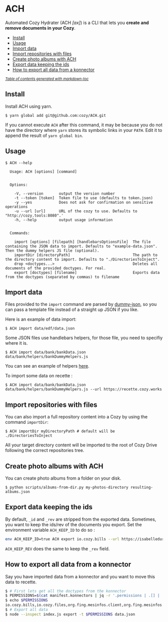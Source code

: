 # ACH

Automated Cozy Hydrater (ACH *[ax]*) is a CLI that lets you **create and remove documents in your Cozy**.

+ [Install](#install)
+ [Usage](#usage)
+ [Import data](#import-data)
+ [Import repositories with files](#import-repositories-with-files)
+ [Create photo albums with ACH](#create-photo-albums-with-ach)
+ [Export data keeping the ids](#export-data-keeping-the-ids)
+ [How to export all data from a konnector](#how-to-export-all-data-from-a-konnector)

<small><i><a href='http://ecotrust-canada.github.io/markdown-toc/'>Table of contents generated with markdown-toc</a></i></small>

## Install

Install ACH using yarn.

```
$ yarn global add git@github.com:cozy/ACH.git
```

If you cannot execute `ACH` after this command, it may be because you do not have
the directory where `yarn` stores its symbolic links in your `PATH`. Edit it to append
the result of `yarn global bin`.

## Usage

```
$ ACH --help

  Usage: ACH [options] [command]


  Options:

    -V, --version       output the version number
    -t --token [token]  Token file to use (defaults to token.json)
    -y --yes            Does not ask for confirmation on sensitive operations
    -u --url [url]      URL of the cozy to use. Defaults to "http://cozy.tools:8080".'
    -h, --help          output usage information


  Commands:

    import [options] [filepath] [handlebarsOptionsFile]  The file containing the JSON data to import. Defaults to "example-data.json". Then the dummy helpers JS file (optional).
    importDir [directoryPath]                            The path to the directory content to import. Defaults to "./DirectoriesToInject".
    drop <doctypes...>                                   Deletes all documents of the provided doctypes. For real.
    export [doctypes] [filename]                         Exports data from the doctypes (separated by commas) to filename
```

## Import data

Files provided to the `import` command are parsed by [dummy-json](https://github.com/webroo/dummy-json), so you can pass a template file instead of a straight up JSON if you like.

Here is an example of data import:

```shell
$ ACH import data/edf/data.json
```

Some JSON files use handlebars helpers, for those file, you need to specifiy where it is.

```shell
$ ACH import data/bank/bankData.json data/bank/helpers/bankDummyHelpers.js
```

You can see an example of helpers [here](https://gitlab.cozycloud.cc/labs/ACH/blob/master/data/bank/helpers/bankDummyHelpers.js).

To import some data on recette :

```shell
$ ACH import data/bank/bankData.json data/bank/helpers/bankDummyHelpers.js --url https://recette.cozy.works
```

## Import repositories with files

You can also import a full repository content into a Cozy by using the command `importDir`:

```shell
$ ACH importDir myDirectoryPath # default will be ./DirectoriesToInject
```

All your target directory content will be imported to the root of Cozy Drive following the correct repositories tree.

## Create photo albums with ACH

You can create photo albums from a folder on your disk.

```
$ python scripts/albums-from-dir.py my-photos-directory resulting-albums.json
```

## Export data keeping the ids

By default, `_id` and `_rev` are stripped from the exported data. Sometimes, you want to keep the ids/rev of the documents you export. Set the
environment variable `ACH_KEEP_ID` to do so :

```bash
env ACH_KEEP_ID=true ACH export io.cozy.bills --url https://isabelledurand.cozy.rocks /tmp/bills.json
```

`ACH_KEEP_REV` does the same to keep the `_rev` field.

## How to export all data from a konnector

Say you have imported data from a konnector and you want to move this data to recette.

```bash
$ # First lets get all the doctypes from the konnector
$ PERMISSIONS=$(cat manifest.konnectors | jq -r '.permissions | .[] | .type' | python -c 'import sys; print ",".join(sys.stdin.read().split("\n"))[:-1]')
$ echo $PERMISSIONS
io.cozy.bills,io.cozy.files,org.fing.mesinfos.client,org.fing.mesinfos.contract,org.fing.mesinfos.paymentterms,org.fing.mesinfos.home,org.fing.mesinfos.consumptionstatement,org.fing.mesinfos.energybreakdown
$ # Export all data
$ node --inspect index.js export -t $PERMISSIONS data.json
```


